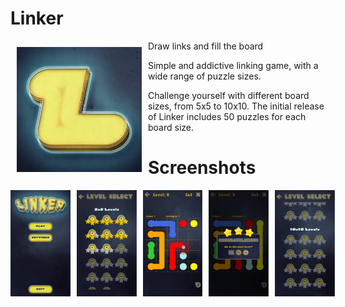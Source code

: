 # Linker
<img src="logo.webp" align="left" width="200" hspace="10" vspace="10">
Draw links and fill the board

Simple and addictive linking game, with a wide range of puzzle sizes.

Challenge yourself with different board sizes, from 5x5 to 10x10. The initial release of Linker includes 50 puzzles for each board size.


# Screenshots
<div style="display:flex;" >
<img  src="1.webp" width="19%" >
<img style="margin-left:10px;" src="2.webp" width="19%" >
<img style="margin-left:10px;" src="3.webp" width="19%" >
<img style="margin-left:10px;" src="4.webp" width="19%" >
<img style="margin-left:10px;" src="5.webp" width="19%" >

</div>
